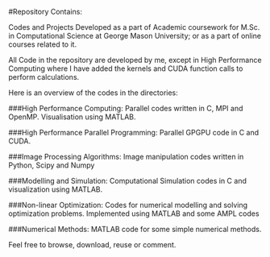 #Repository Contains:

Codes and Projects Developed as a part of Academic coursework for M.Sc. in Computational Science at George Mason University; or as a part of online courses related to it.

All Code in the repository are developed by me, except in High Performance Computing where I have added the kernels and CUDA function calls to perform calculations. 

Here is an overview of the codes in the directories:

###High Performance Computing: 
Parallel codes written in C, MPI and OpenMP. Visualisation using MATLAB.

###High Performance Parallel Programming: 
Parallel GPGPU code in C and CUDA.

###Image Processing Algorithms: 
Image manipulation codes written in Python, Scipy and Numpy

###Modelling and Simulation: 
Computational Simulation codes in C and visualization using MATLAB.

###Non-linear Optimization: 
Codes for numerical modelling and solving optimization problems. Implemented using MATLAB and some AMPL codes

###Numerical Methods: 
MATLAB code for some simple numerical methods.

Feel free to browse, download, reuse or comment.

